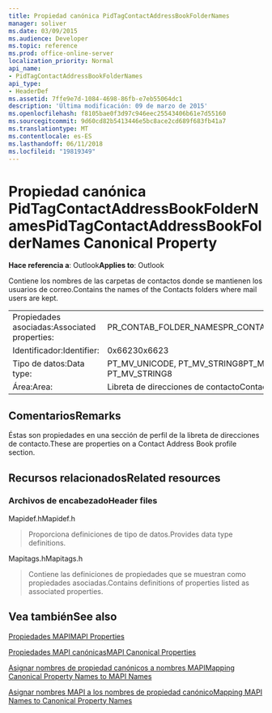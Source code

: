 ```yaml
---
title: Propiedad canónica PidTagContactAddressBookFolderNames
manager: soliver
ms.date: 03/09/2015
ms.audience: Developer
ms.topic: reference
ms.prod: office-online-server
localization_priority: Normal
api_name:
- PidTagContactAddressBookFolderNames
api_type:
- HeaderDef
ms.assetid: 7ffe9e7d-1084-4698-86fb-e7eb55064dc1
description: 'Última modificación: 09 de marzo de 2015'
ms.openlocfilehash: f8105bae0f3d97c946eec25543406b61e7d55160
ms.sourcegitcommit: 9d60cd82b5413446e5bc8ace2cd689f683fb41a7
ms.translationtype: MT
ms.contentlocale: es-ES
ms.lasthandoff: 06/11/2018
ms.locfileid: "19819349"
---
```

# <a name="pidtagcontactaddressbookfoldernames-canonical-property"></a><span data-ttu-id="65dd9-103">Propiedad canónica PidTagContactAddressBookFolderNames</span><span class="sxs-lookup"><span data-stu-id="65dd9-103">PidTagContactAddressBookFolderNames Canonical Property</span></span>

  
  
<span data-ttu-id="65dd9-104">**Hace referencia a**: Outlook</span><span class="sxs-lookup"><span data-stu-id="65dd9-104">**Applies to**: Outlook</span></span> 
  
<span data-ttu-id="65dd9-105">Contiene los nombres de las carpetas de contactos donde se mantienen los usuarios de correo.</span><span class="sxs-lookup"><span data-stu-id="65dd9-105">Contains the names of the Contacts folders where mail users are kept.</span></span>
  
|||
|:-----|:-----|
|<span data-ttu-id="65dd9-106">Propiedades asociadas:</span><span class="sxs-lookup"><span data-stu-id="65dd9-106">Associated properties:</span></span>  <br/> |<span data-ttu-id="65dd9-107">PR_CONTAB_FOLDER_NAMES</span><span class="sxs-lookup"><span data-stu-id="65dd9-107">PR_CONTAB_FOLDER_NAMES</span></span>  <br/> |
|<span data-ttu-id="65dd9-108">Identificador:</span><span class="sxs-lookup"><span data-stu-id="65dd9-108">Identifier:</span></span>  <br/> |<span data-ttu-id="65dd9-109">0x6623</span><span class="sxs-lookup"><span data-stu-id="65dd9-109">0x6623</span></span>  <br/> |
|<span data-ttu-id="65dd9-110">Tipo de datos:</span><span class="sxs-lookup"><span data-stu-id="65dd9-110">Data type:</span></span>  <br/> |<span data-ttu-id="65dd9-111">PT_MV_UNICODE, PT_MV_STRING8</span><span class="sxs-lookup"><span data-stu-id="65dd9-111">PT_MV_UNICODE, PT_MV_STRING8</span></span>  <br/> |
|<span data-ttu-id="65dd9-112">Área:</span><span class="sxs-lookup"><span data-stu-id="65dd9-112">Area:</span></span>  <br/> |<span data-ttu-id="65dd9-113">Libreta de direcciones de contacto</span><span class="sxs-lookup"><span data-stu-id="65dd9-113">Contact address book</span></span>  <br/> |
   
## <a name="remarks"></a><span data-ttu-id="65dd9-114">Comentarios</span><span class="sxs-lookup"><span data-stu-id="65dd9-114">Remarks</span></span>

<span data-ttu-id="65dd9-115">Éstas son propiedades en una sección de perfil de la libreta de direcciones de contacto.</span><span class="sxs-lookup"><span data-stu-id="65dd9-115">These are properties on a Contact Address Book profile section.</span></span>
  
## <a name="related-resources"></a><span data-ttu-id="65dd9-116">Recursos relacionados</span><span class="sxs-lookup"><span data-stu-id="65dd9-116">Related resources</span></span>

### <a name="header-files"></a><span data-ttu-id="65dd9-117">Archivos de encabezado</span><span class="sxs-lookup"><span data-stu-id="65dd9-117">Header files</span></span>

<span data-ttu-id="65dd9-118">Mapidef.h</span><span class="sxs-lookup"><span data-stu-id="65dd9-118">Mapidef.h</span></span>
  
> <span data-ttu-id="65dd9-119">Proporciona definiciones de tipo de datos.</span><span class="sxs-lookup"><span data-stu-id="65dd9-119">Provides data type definitions.</span></span>
    
<span data-ttu-id="65dd9-120">Mapitags.h</span><span class="sxs-lookup"><span data-stu-id="65dd9-120">Mapitags.h</span></span>
  
> <span data-ttu-id="65dd9-121">Contiene las definiciones de propiedades que se muestran como propiedades asociadas.</span><span class="sxs-lookup"><span data-stu-id="65dd9-121">Contains definitions of properties listed as associated properties.</span></span>
    
## <a name="see-also"></a><span data-ttu-id="65dd9-122">Vea también</span><span class="sxs-lookup"><span data-stu-id="65dd9-122">See also</span></span>



[<span data-ttu-id="65dd9-123">Propiedades MAPI</span><span class="sxs-lookup"><span data-stu-id="65dd9-123">MAPI Properties</span></span>](mapi-properties.md)
  
[<span data-ttu-id="65dd9-124">Propiedades MAPI canónicas</span><span class="sxs-lookup"><span data-stu-id="65dd9-124">MAPI Canonical Properties</span></span>](mapi-canonical-properties.md)
  
[<span data-ttu-id="65dd9-125">Asignar nombres de propiedad canónicos a nombres MAPI</span><span class="sxs-lookup"><span data-stu-id="65dd9-125">Mapping Canonical Property Names to MAPI Names</span></span>](mapping-canonical-property-names-to-mapi-names.md)
  
[<span data-ttu-id="65dd9-126">Asignar nombres MAPI a los nombres de propiedad canónico</span><span class="sxs-lookup"><span data-stu-id="65dd9-126">Mapping MAPI Names to Canonical Property Names</span></span>](mapping-mapi-names-to-canonical-property-names.md)

